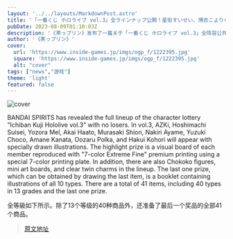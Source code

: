 ```yaml
---
layout: '../../layouts/MarkdownPost.astro'
title: '「一番くじ ホロライブ vol.3」全ラインナップ公開！星街すいせい、博衣こよりら総勢10名が超高品質なビジュアルボードに'
pubDate: 2023-08-09T01:10:03Z
description: '《茶っプリン》发布了一篇关于「一番くじ ホロライブ vol.3」全阵容公开的文章，星街すいせい、博衣こより等10名成员的超高品质视觉板。'
author: '《茶っプリン》'
cover:
  url: 'https://www.inside-games.jp/imgs/ogp_f/1222395.jpg'
  square: 'https://www.inside-games.jp/imgs/ogp_f/1222395.jpg'
  alt: "cover"
tags: ["news","游戏"]
theme: 'light'
featured: false
---
```


![cover](https://www.inside-games.jp/imgs/ogp_f/1222395.jpg)

BANDAI SPIRITS has revealed the full lineup of the character lottery "Ichiban Kuji Hololive vol.3" with no losers. In vol.3, AZKi, Hoshimachi Suisei, Yozora Mel, Akai Haato, Murasaki Shion, Nakiri Ayame, Yuzuki Choco, Amane Kanata, Oozaru Polka, and Hakui Kohori will appear with specially drawn illustrations. The highlight prize is a visual board of each member reproduced with "7-color Extreme Fine" premium printing using a special 7-color printing plate. In addition, there are also Chokoko figures, mini art boards, and clear twin charms in the lineup. The last one prize, which can be obtained by drawing the last item, is a booklet containing illustrations of all 10 types. There are a total of 41 items, including 40 types in 13 grades and the last one prize. 

全等級如下所示。除了13个等级的40种商品外，还准备了最后一个奖品的全部41个商品。

>[原文地址](https://www.inside-games.jp/article/2023/08/09/147733.html)  